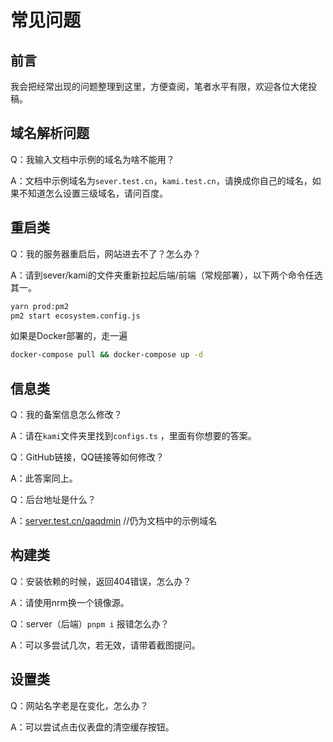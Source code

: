 # 常见问题

## 前言

我会把经常出现的问题整理到这里，方便查阅，笔者水平有限，欢迎各位大佬投稿。
## 域名解析问题
Q：我输入文档中示例的域名为啥不能用？

A：文档中示例域名为`sever.test.cn`，`kami.test.cn`，请换成你自己的域名，如果不知道怎么设置三级域名，请问百度。

## 重启类

Q：我的服务器重启后，网站进去不了？怎么办？

A：请到sever/kami的文件夹重新拉起后端/前端（常规部署），以下两个命令任选其一。

```bash
yarn prod:pm2  
pm2 start ecosystem.config.js
```

如果是Docker部署的，走一遍

```bash
docker-compose pull && docker-compose up -d 
```



## 信息类

Q：我的备案信息怎么修改？

A：请在`kami`文件夹里找到`configs.ts` ，里面有你想要的答案。



Q：GitHub链接，QQ链接等如何修改？

A：此答案同上。


Q：后台地址是什么？

A：[server.test.cn/qaqdmin](https://server.test.cn/qaqdmin)  //仍为文档中的示例域名

## 构建类

Q：安装依赖的时候，返回404错误，怎么办？

A：请使用nrm换一个镜像源。



Q：server（后端）`pnpm i` 报错怎么办？

A：可以多尝试几次，若无效，请带着截图提问。



## 设置类

Q：网站名字老是在变化，怎么办？

A：可以尝试点击仪表盘的清空缓存按钮。



